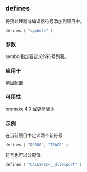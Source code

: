 ## defines

将预处理器或编译器符号添加到项目中。

```lua
defines { "symbols" }
```

### 参数

symbol指定要定义的符号列表。

### 应用于

项目配置

### 可用性

premake 4.0 或更高版本

### 示例

在当前项目中定义两个新符号

```lua
defines { "DEBUG", "TRACE" }
```

符号也可以分配值。

```lua
defines { "CALLSPEC=__dllexport" }
```

